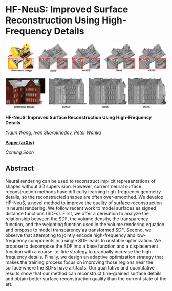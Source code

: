 # HF-NeuS: Improved Surface Reconstruction Using High-Frequency Details

<p align="center">
  <img src="imgs/fig.png" alt="demo">
</p>

<p align="center">
  <img src="imgs/fig2.png" alt="demo">
</p>

**HF-NeuS: Improved Surface Reconstruction Using High-Frequency Details** 

*Yiqun Wang, Ivan Skorokhodov, Peter Wonka*

**[Paper (arXiv)](https://arxiv.org/abs/2206.07850)**

*Coming Soon*

## Abstract
Neural rendering can be used to reconstruct implicit representations of shapes without 3D supervision. However, current neural surface reconstruction methods have difficulty learning high-frequency geometry details, so the reconstructed shapes are often over-smoothed. We develop HF-NeuS, a novel method to improve the quality of surface reconstruction in neural rendering. We follow recent work to model surfaces as signed distance functions (SDFs). First, we offer a derivation to analyze the relationship between the SDF, the volume density, the transparency function, and the weighting function used in the volume rendering equation and propose to model transparency as transformed SDF. Second, we observe that attempting to jointly encode high-frequency and low-frequency components in a single SDF leads to unstable optimization. We propose to decompose the SDF into a base function and a displacement function with a coarse-to-fine strategy to gradually increase the high-frequency details. Finally, we design an adaptive optimization strategy that makes the training process focus on improving those regions near the surface where the SDFs have artifacts. Our qualitative and quantitative results show that our method can reconstruct fine-grained surface details and obtain better surface reconstruction quality than the current state of the art.
